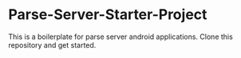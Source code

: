 # Parse-Server-Starter-Project
This is a boilerplate for parse server android applications. Clone this repository and get started.

